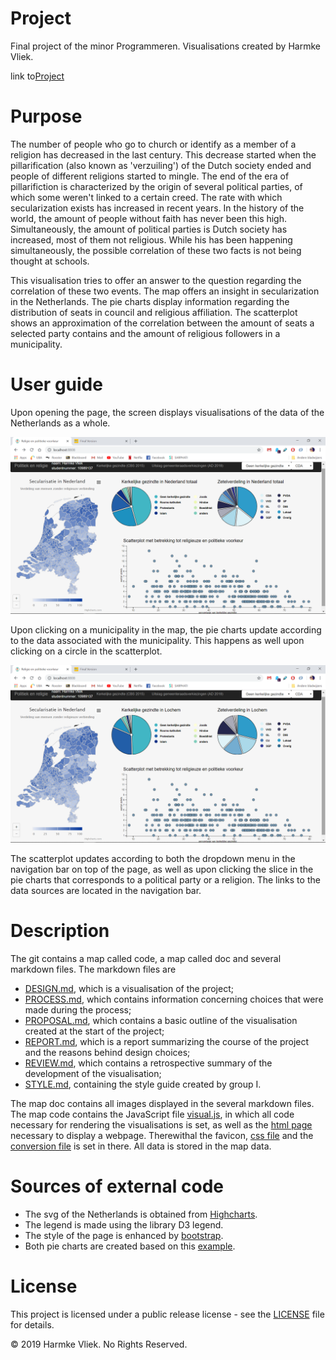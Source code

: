 # Project
Final project of the minor Programmeren. Visualisations created by Harmke Vliek.

link to[Project](https://harmkev.github.io/finalProject/code/)

# Purpose
The number of people who go to church or identify as a member of a religion has decreased in the last century. This decrease started when the pillarification (also known as 'verzuiling') of the Dutch society ended and people of different religions started to mingle. The end of the era of pillarifiction is characterized by the origin of several political parties, of which some weren't linked to a certain creed. The rate with which secularization exists has increased in recent years. In the history of the world, the amount of people without faith has never been this high. Simultaneously, the amount of political parties is Dutch society has increased, most of them not religious. While his has been happening simultaneously, the possible correlation of these two facts is not being thought at schools.

This visualisation tries to offer an answer to the question regarding the correlation of these two events. The map offers an insight in secularization in the Netherlands. The pie charts display information regarding the distribution of seats in council and religious affiliation. The scatterplot shows an approximation of the correlation between the amount of seats a selected party contains and the amount of religious followers in a municipality.

# User guide
Upon opening the page, the screen displays visualisations of the data of the Netherlands as a whole.

![First entry](doc/screenNLtotaal.png) 

Upon clicking on a municipality in the map, the pie charts update according to the data associated with the municipality. This happens as well upon clicking on a circle in the scatterplot.

![update](doc/screenLochem.png)

The scatterplot updates according to both the dropdown menu in the navigation bar on top of the page, as well as upon clicking the slice in the pie charts that corresponds to a political party or a religion.
The links to the data sources are located in the navigation bar.

# Description
The git contains a map called code, a map called doc and several markdown files. The markdown files are
* [DESIGN.md](DESIGN.md), which is a visualisation of the project;
* [PROCESS.md](PROCESS.md), which contains information concerning choices that were made during the process;
* [PROPOSAL.md](PROPOSAL.md), which contains a basic outline of the visualisation created at the start of the project;
* [REPORT.md](REPORT.md), which is a report summarizing the course of the project and the reasons behind design choices;
* [REVIEW.md](REVIEW.md), which contains a retrospective summary of the development of the visualisation;
* [STYLE.md](STYLE.md), containing the style guide created by group I.

The map doc contains all images displayed in the several markdown files. The map code contains the JavaScript file [visual.js](code/visual.js), in which all code necessary for rendering the visualisations is set, as well as the [html page](code/index.html) necessary to display a webpage. Therewithal the favicon, [css file](code/style.css) and the [conversion file](code/CONVERT2JSON.py) is set in there. All data is stored in the map data.

# Sources of external code
* The svg of the Netherlands is obtained from [Highcharts](http://code.highcharts.com/mapdata/countries/no/no-all-all.js).
* The legend is made using the library D3 legend.
* The style of the page is enhanced by [bootstrap](https://maxcdn.bootstrapcdn.com/bootstrap/3.3.7/css/bootstrap.min.css).
* Both pie charts are created based on this [example](https://codepen.io/alexmorgan/pen/XXzpZP).

# License
This project is licensed under a public release license - see the [LICENSE](LICENSE) file for details.

© 2019 Harmke Vliek. No Rights Reserved.
